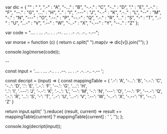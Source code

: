 var dic = {
    ""     : " ",    ".-"   : "A",    "-..." : "B",    "-.-." : "C",
    "-.."  : "D",    "."    : "E",    "..-." : "F",    "--."  : "G",
    "...." : "H",    ".."   : "I",    ".---" : "J",    "-.-"  : "K",
    ".-.." : "L",    "--"   : "M",    "-."   : "N",    "---"  : "O",
    ".--." : "P",    "--.-" : "Q",    ".-."  : "R",    "..."  : "S",
    "-"    : "T",    "..-"  : "U",    "...-" : "V",    ".--"  : "W",
    "-..-" : "X",    "-.--" : "Y",    "--.." : "Z"
};


var code = ".... .  ... .-.. . . .--. ...  . .- .-. .-.. -.--";

var morse = function (c) {
    return c.split(" ").map(v => dic[v]).join("");
}

console.log(morse(code));

--

const input = '.... .  ... .-.. . . .--. ...  . .- .-. .-.. -.-- ';

const decript = (input) => {
  const mappingTable = {
    '.-': 'A', '-...': 'B', '-.-.': 'C', '-..': 'D', '.': 'E', '..-.': 'F', '--.': 'G', '....': 'H',    
    '..': 'I', '.---': 'J', '-.-': 'K', '.-..': 'L', '--': 'M', '-.': 'N', '---': 'O', '.--.': 'P',
    '--.-': 'Q', '.-.': 'R', '...': 'S', '-': 'T', '..-': 'U', '...-': 'V', '.--': 'W', '-..-': 'X',
    '-.--': 'Y', '--..': 'Z'
  }

  return input.split(' ').reduce( (result, current) => result += mappingTable[current] ? mappingTable[current] : ' ', '');
};

console.log(decript(input));
